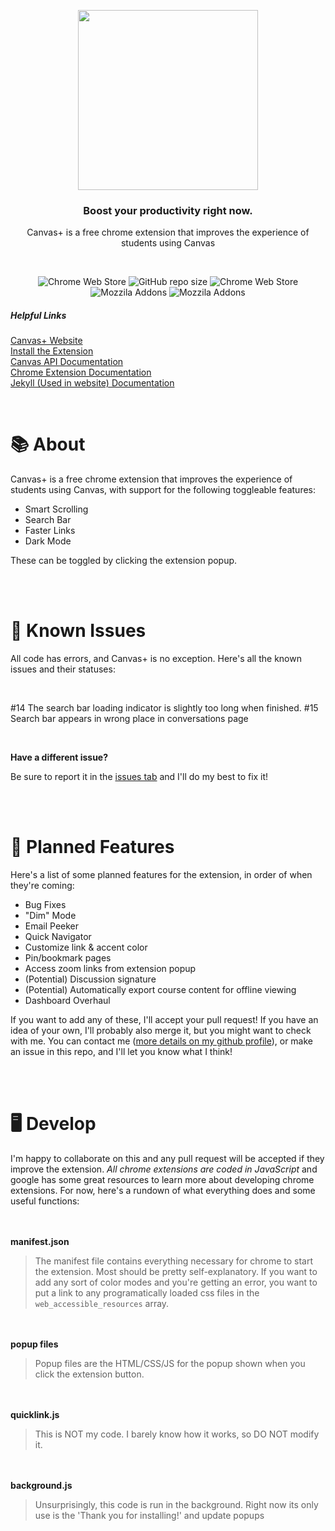 <p align="center">
  <img width="288" src="https://raw.githubusercontent.com/adrWasTaken/CanvasPlus/master/extension/chrome/assets/icons/canvas-wide-red.png">
</p>
<h3 align="center">Boost your productivity right now.</h3>

<p align="center">Canvas+ is a free chrome extension that improves the experience of students using Canvas</p>
<br>
<p align="center">
<img alt="Chrome Web Store" src="https://img.shields.io/chrome-web-store/users/kdkadcnebmokaadholinmnpjelphnghh?label=Chrome%20Users&color=important">
<img alt="GitHub repo size" src="https://img.shields.io/github/repo-size/adrWasTaken/CanvasPlus">
<img alt="Chrome Web Store" src="https://img.shields.io/chrome-web-store/rating/kdkadcnebmokaadholinmnpjelphnghh">
  
<br>
  
<img alt="Mozzila Addons" src="https://img.shields.io/amo/users/canvas-for-firefox?color=orange&label=Firefox%20Users">
<img alt="Mozzila Addons" src="https://img.shields.io/amo/rating/canvas-for-firefox">

<br>
  <h5>Helpful Links</h5>
  <a href="https://canvasplus.adrwas.dev">Canvas+ Website</a><br>
  <a href="https://chrome.google.com/webstore/detail/canvas%2B/kdkadcnebmokaadholinmnpjelphnghh">Install the Extension</a><br>
  <a href="https://canvas.instructure.com/doc/api/">Canvas API Documentation</a><br>
  <a href="https://developer.chrome.com/docs/extensions/">Chrome Extension Documentation</a><br>
  <a href="https://jekyllrb.com/docs/">Jekyll (Used in website) Documentation</a>
</p>

<br>

# 📚  About
Canvas+ is a free chrome extension that improves the experience of students using Canvas, with support for the following toggleable features:

- Smart Scrolling
- Search Bar
- Faster Links
- Dark Mode

These can be toggled by clicking the extension popup.

<br><br>
# 📌  Known Issues
All code has errors, and Canvas+ is no exception. Here's all the known issues and their statuses:

<br>

#14 The search bar loading indicator is slightly too long when finished.
#15 Search bar appears in wrong place in conversations page

<br>

**Have a different issue?**

Be sure to report it in the <a href="https://github.com/adrWasTaken/CanvasPlus/issues">issues tab</a> and I'll do my best to fix it!

<br><br>
# 📅  Planned Features

Here's a list of some planned features for the extension, in order of when they're coming:

- Bug Fixes
- "Dim" Mode
- Email Peeker
- Quick Navigator
- Customize link & accent color
- Pin/bookmark pages
- Access zoom links from extension popup
- (Potential) Discussion signature
- (Potential) Automatically export course content for offline viewing
- Dashboard Overhaul

If you want to add any of these, I'll accept your pull request!
If you have an idea of your own, I'll probably also merge it, but you might want to check with me. You can contact me (<a href="https://github.com/adrWasTaken">more details on my github profile</a>), or make an issue in this repo, and I'll let you know what I think!

<br><br>
# 🖥️  Develop

I'm happy to collaborate on this and any pull request will be accepted if they improve the extension. *All chrome extensions are coded in JavaScript* and google has some great resources to learn more about developing chrome extensions. For now, here's a rundown of what everything does and some useful functions:

<br><br>
**manifest.json**

> The manifest file contains everything necessary for chrome to start the extension. Most should be pretty self-explanatory. If you want to add any sort of color modes and you're getting an error, you want to put a link to any programatically loaded css files in the `web_accessible_resources` array.

<br><br>
**popup files**

> Popup files are the HTML/CSS/JS for the popup shown when you click the extension button.

<br><br>
**quicklink.js**

> This is NOT my code. I barely know how it works, so DO NOT modify it.

<br><br>
**background.js**

> Unsurprisingly, this code is run in the background. Right now its only use is the 'Thank you for installing!' and update popups
